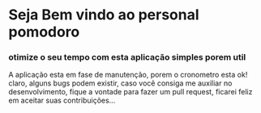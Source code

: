 <h1>Seja Bem vindo ao personal pomodoro</h1>
<h3>otimize o seu tempo com esta aplicação simples porem util</h3>

<p>
  A aplicação esta em fase de manutenção, porem o cronometro esta ok! claro, alguns bugs podem existir, caso você consiga me auxiliar no desenvolvimento, fique a vontade para fazer um pull request, ficarei feliz em aceitar suas contribuições...
</p>
